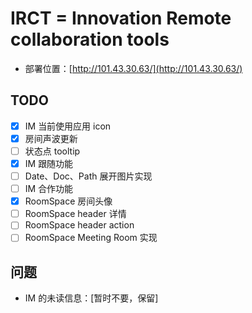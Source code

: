# IRCT = Innovation Remote collaboration tools

- 部署位置：[http://101.43.30.63/](http://101.43.30.63/)

## TODO

- [x] IM 当前使用应用 icon
- [x] 房间声波更新
- [ ] 状态点 tooltip
- [x] IM 跟随功能
- [ ] Date、Doc、Path 展开图片实现
- [ ] IM 合作功能
- [x] RoomSpace 房间头像
- [ ] RoomSpace header 详情
- [ ] RoomSpace header action
- [ ] RoomSpace Meeting Room 实现

## 问题

- IM 的未读信息：\[暂时不要，保留\]
